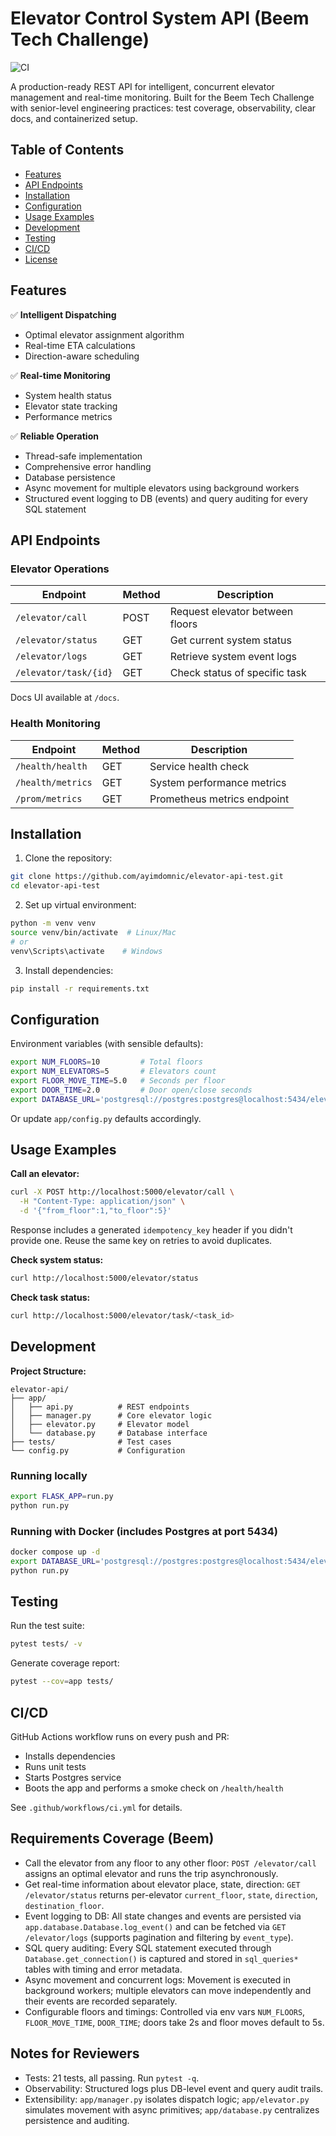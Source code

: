 # Elevator Control System API (Beem Tech Challenge)

![CI](https://github.com/ayimdomnic/elevator-api-test/actions/workflows/ci.yml/badge.svg)

A production-ready REST API for intelligent, concurrent elevator management and real-time monitoring. Built for the Beem Tech Challenge with senior-level engineering practices: test coverage, observability, clear docs, and containerized setup.

## Table of Contents
- [Features](#features)
- [API Endpoints](#api-endpoints)
- [Installation](#installation)
- [Configuration](#configuration)
- [Usage Examples](#usage-examples)
- [Development](#development)
- [Testing](#testing)
- [CI/CD](#cicd)
- [License](#license)

## Features

✅ **Intelligent Dispatching**
- Optimal elevator assignment algorithm
- Real-time ETA calculations
- Direction-aware scheduling

✅ **Real-time Monitoring**
- System health status
- Elevator state tracking
- Performance metrics

✅ **Reliable Operation**
- Thread-safe implementation
- Comprehensive error handling
- Database persistence
- Async movement for multiple elevators using background workers
- Structured event logging to DB (events) and query auditing for every SQL statement

## API Endpoints

### Elevator Operations
| Endpoint              | Method | Description                          |
|-----------------------|--------|--------------------------------------|
| `/elevator/call`      | POST   | Request elevator between floors      |
| `/elevator/status`    | GET    | Get current system status            |
| `/elevator/logs`      | GET    | Retrieve system event logs           |
| `/elevator/task/{id}` | GET    | Check status of specific task        |

Docs UI available at `/docs`.

### Health Monitoring
| Endpoint            | Method | Description                |
|---------------------|--------|----------------------------|
| `/health/health`    | GET    | Service health check       |
| `/health/metrics`   | GET    | System performance metrics |
| `/prom/metrics`     | GET    | Prometheus metrics endpoint |

## Installation

1. Clone the repository:
```bash
git clone https://github.com/ayimdomnic/elevator-api-test.git
cd elevator-api-test
```

2. Set up virtual environment:
```bash
python -m venv venv
source venv/bin/activate  # Linux/Mac
# or
venv\Scripts\activate    # Windows
```

3. Install dependencies:
```bash
pip install -r requirements.txt
```

## Configuration

Environment variables (with sensible defaults):

```bash
export NUM_FLOORS=10         # Total floors
export NUM_ELEVATORS=5       # Elevators count
export FLOOR_MOVE_TIME=5.0   # Seconds per floor
export DOOR_TIME=2.0         # Door open/close seconds
export DATABASE_URL='postgresql://postgres:postgres@localhost:5434/elevator_api'
```

Or update `app/config.py` defaults accordingly.

## Usage Examples

**Call an elevator:**
```bash
curl -X POST http://localhost:5000/elevator/call \
  -H "Content-Type: application/json" \
  -d '{"from_floor":1,"to_floor":5}'
```
Response includes a generated `idempotency_key` header if you didn't provide one. Reuse the same key on retries to avoid duplicates.

**Check system status:**
```bash
curl http://localhost:5000/elevator/status
```

**Check task status:**
```bash
curl http://localhost:5000/elevator/task/<task_id>
```

## Development

**Project Structure:**
```
elevator-api/
├── app/
│   ├── api.py          # REST endpoints
│   ├── manager.py      # Core elevator logic
│   ├── elevator.py     # Elevator model
│   └── database.py     # Database interface
├── tests/              # Test cases
└── config.py           # Configuration
```

### Running locally

```bash
export FLASK_APP=run.py
python run.py
```

### Running with Docker (includes Postgres at port 5434)

```bash
docker compose up -d
export DATABASE_URL='postgresql://postgres:postgres@localhost:5434/elevator_api'
python run.py
```

## Testing

Run the test suite:
```bash
pytest tests/ -v
```

Generate coverage report:
```bash
pytest --cov=app tests/
```

## CI/CD

GitHub Actions workflow runs on every push and PR:
- Installs dependencies
- Runs unit tests
- Starts Postgres service
- Boots the app and performs a smoke check on `/health/health`

See `.github/workflows/ci.yml` for details.

## Requirements Coverage (Beem)

- Call the elevator from any floor to any other floor: `POST /elevator/call` assigns an optimal elevator and runs the trip asynchronously.
- Get real-time information about elevator place, state, direction: `GET /elevator/status` returns per-elevator `current_floor`, `state`, `direction`, `destination_floor`.
- Event logging to DB: All state changes and events are persisted via `app.database.Database.log_event()` and can be fetched via `GET /elevator/logs` (supports pagination and filtering by `event_type`).
- SQL query auditing: Every SQL statement executed through `Database.get_connection()` is captured and stored in `sql_queries*` tables with timing and error metadata.
- Async movement and concurrent logs: Movement is executed in background workers; multiple elevators can move independently and their events are recorded separately.
- Configurable floors and timings: Controlled via env vars `NUM_FLOORS`, `FLOOR_MOVE_TIME`, `DOOR_TIME`; doors take 2s and floor moves default to 5s.

## Notes for Reviewers

- Tests: 21 tests, all passing. Run `pytest -q`.
- Observability: Structured logs plus DB-level event and query audit trails.
- Extensibility: `app/manager.py` isolates dispatch logic; `app/elevator.py` simulates movement with async primitives; `app/database.py` centralizes persistence and auditing.
